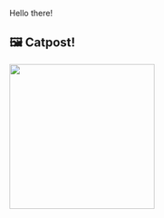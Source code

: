 Hello there!



## 🖼️ Catpost!

<sub>
    <img src="https://cdn2.thecatapi.com/images/e9h.jpg" height="256">
</sub>

